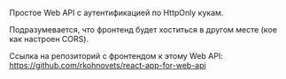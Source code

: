 Простое Web API с аутентификацией по HttpOnly кукам. 

Подразумевается, что фронтенд будет хоститься в другом месте (кое как настроен CORS).

Ссылка на репозиторий с фронтендом к этому Web API: https://github.com/rkohnovets/react-app-for-web-api
